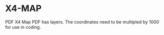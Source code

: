 # X4-MAP
PDF X4 Map
PDF has layers.
The coordinates need to be multipled by 1000 for use in coding.  
